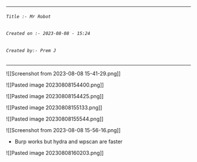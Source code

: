 
***
###### `Title :- Mr Robot`
###### `Created on :- 2023-08-08 - 15:24`
###### `Created by:- Prem J`
***

![[Screenshot from 2023-08-08 15-41-29.png]]

![[Pasted image 20230808154400.png]]

![[Pasted image 20230808154425.png]]

![[Pasted image 20230808155133.png]]

![[Pasted image 20230808155544.png]]

![[Screenshot from 2023-08-08 15-56-16.png]]

- Burp works but hydra and wpscan are faster

![[Pasted image 20230808160203.png]]

